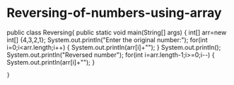 # Reversing-of-numbers-using-array



  public class Reversing{
	public static void main(String[] args) {
		int[]  arr=new int[] {4,3,2,1};
		System.out.println("Enter the original number:");
		for(int  i=0;i<arr.length;i++) {
			System.out.println(arr[i]+"");
		}
		System.out.println();
		System.out.println("Reversed number");
		for(int i=arr.length-1;i>=0;i--) {
			System.out.println(arr[i]+"");
		}

	}

